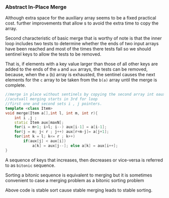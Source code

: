 ### Abstract In-Place Merge

Although extra space for the auxiliary array seems to be a fixed practical cost. further improvements that allow s to avoid the extra time to copy the array.

 Second characteristic of basic merge that is worthy of note is that the inner loop includes two tests to determine whether the ends of two input arrays have been reached and most of the times there tests fail so we should sentinel keys to allow the tests to be removed.

That is, if elements with a key value larger than those of all other keys are added to the ends of the `a` and `aux` arrays, the tests can be removed, because, when the `a` (`b`) array is exhausted, the sentinel causes the next elements for the `c` array to be taken from the `b(a)` array until the merge is complete.

````c++
//merge in place without sentinels by copying the second array int oaux in reverse order back to back with the first (putting aux in bitonic order).
//acutuall merging starts in 3rd for loop
//first one and second sets i , j pointers.
template <class Item>
void merge(Item a[],int l, int m, int r){
    int i ,j ;
    static Item aux[maxN];
    for(i = m+1; i>l; i--) aux[i-1] = a[i-1];
    for(j = m; j< r ; j++) aux[r+m-j]= a[j+1];
    for(int k = l; k<= r ; k++)
        if(aux[j] < aux[i])
            a[k] = aux[j--]; else a[k] = aux[i++];
}
````

A sequence of keys that increases, then decreases or vice-versa is referred to as `bitonic` sequence.

Sorting a bitonic sequence is equivalent to merging but it is sometimes convenient to case a merging problem as a bitonic sorting problem

Above code is stable sort cause stable merging leads to stable sorting.